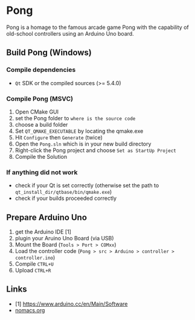 # Pong
Pong is a homage to the famous arcade game Pong with the capability of old-school controllers using an Arduino Uno board. 

## Build Pong (Windows)
### Compile dependencies
- `Qt` SDK or the compiled sources (>= 5.4.0)

### Compile Pong (MSVC)
1. Open CMake GUI
2. set the Pong folder to `where is the source code`
3. choose a build folder
4. Set `QT_QMAKE_EXECUTABLE` by locating the qmake.exe
5. Hit `Configure` then `Generate` (twice)
6. Open the `Pong.sln` which is in your new build directory
7. Right-click the Pong project and choose `Set as StartUp Project`
8. Compile the Solution

### If anything did not work
- check if your Qt is set correctly (otherwise set the path to `qt_install_dir/qtbase/bin/qmake.exe`)
- check if your builds proceeded correctly

## Prepare Arduino Uno
1. get the Arduino IDE [1]
2. plugin your Aruino Uno Board (via USB)
3. Mount the Board (`Tools > Port > COMxx`)
4. Load the controller code (`Pong > src > Arduino > controller > controller.ino`)
5. Compile `CTRL+U`
6. Upload `CTRL+R`

## Links
- [1] https://www.arduino.cc/en/Main/Software
- [nomacs.org](http://nomacs.org)


